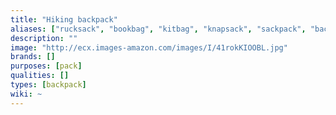 ```yaml
---
title: "Hiking backpack"
aliases: ["rucksack", "bookbag", "kitbag", "knapsack", "sackpack", "back bag", "haversack"]
description: ""
image: "http://ecx.images-amazon.com/images/I/41rokKIOOBL.jpg"
brands: []
purposes: [pack]
qualities: []
types: [backpack]
wiki: ~
---
```

